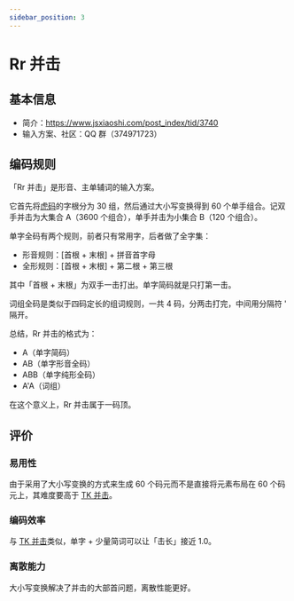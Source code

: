```yaml
---
sidebar_position: 3
---
```


# Rr 并击

## 基本信息

- 简介：https://www.jsxiaoshi.com/post_index/tid/3740
- 输入方案、社区：QQ 群（374971723）

## 编码规则

「Rr 并击」是形音、主单辅词的输入方案。

它首先将[虎码](https://tiger-code.com)的字根分为 30 组，然后通过大小写变换得到 60 个单手组合。记双手并击为大集合 A（3600 个组合），单手并击为小集合 B（120 个组合）。

单字全码有两个规则，前者只有常用字，后者做了全字集：

- 形音规则：[首根 + 末根] + 拼音首字母
- 全形规则：[首根 + 末根] + 第二根 + 第三根

其中「首根 + 末根」为双手一击打出。单字简码就是只打第一击。

词组全码是类似于四码定长的组词规则，一共 4 码，分两击打完，中间用分隔符 ' 隔开。

总结，Rr 并击的格式为：

- A（单字简码）
- AB（单字形音全码）
- ABB（单字纯形全码）
- A'A（词组）

在这个意义上，Rr 并击属于一码顶。

## 评价

### 易用性

由于采用了大小写变换的方式来生成 60 个码元而不是直接将元素布局在 60 个码元上，其难度要高于 [TK 并击](tk.md)。

### 编码效率

与 [TK 并击](tk.md)类似，单字 + 少量简词可以让「击长」接近 1.0。

### 离散能力

大小写变换解决了并击的大部首问题，离散性能更好。
